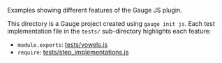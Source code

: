 Examples showing different features of the Gauge JS plugin.

This directory is a Gauge project created using `gauge init js`. Each test implementation file in the `tests/` sub-directory highlights each feature:

- `module.exports`: [tests/vowels.js](tests/vowels.js)
- `require`: [tests/step_implementations.js](tests/step_implementations.js)
